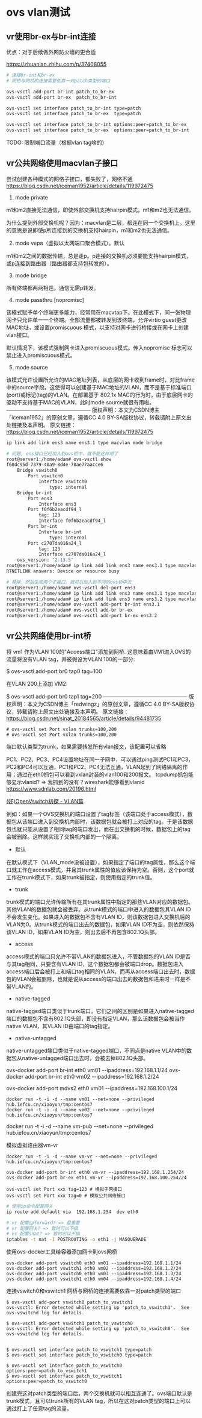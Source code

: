 # ovs vlan测试

## vr使用br-ex与br-int连接

优点：对于后续做外网防火墙的更合适

https://zhuanlan.zhihu.com/p/37408055
```bash
# 连接br-int和br-ex
# 网桥与网桥的连接需要依靠一对patch类型的端口

ovs-vsctl add-port br-int patch_to_br-ex
ovs-vsctl add-port br-ex  patch_to_br-int

ovs-vsctl set interface patch_to_br-int type=patch
ovs-vsctl set interface patch_to_br-ex  type=patch

ovs-vsctl set interface patch_to_br-int options:peer=patch_to_br-ex
ovs-vsctl set interface patch_to_br-ex  options:peer=patch_to_br-int
```

TODO: 限制端口流量（根据vlan tag啥的）

## vr公共网络使用macvlan子接口

尝试创建各种模式的网络子接口，都失败了，网络不通
https://blog.csdn.net/iceman1952/article/details/119972475

1. mode private

m1和m2直接无法通信，即使外部交换机支持hairpin模式，m1和m2也无法通信。

为什么提到外部交换机呢？因为：macvlan是二层，都连在同一个交换机上。这里的意思是说即使p所连接到的交换机支持hairpin，m1和m2也无法通信。

2. mode vepa（虚拟以太网端口聚合模式）。默认

m1和m2之间的数据传输，总是走p。p连接的交换机必须要能支持hairpin模式，或p连接到路由器（路由器都支持包转发的）。

3. mode bridge

所有终端都两两相连。通信无需p转发。

4. mode passthru [nopromisc]

该模式赋予单个终端更多能力，经常用在macvtap下。在此模式下，同一张物理网卡只允许单一一个终端。全部流量都被转发到该终端，允许virtio guest更改MAC地址，或设置promiscuous 模式，以支持对网卡进行桥接或在网卡上创建vlan接口。

默认情况下，该模式强制网卡进入promiscuous模式。传入nopromisc 标志可以禁止进入promiscuous模式。

5. mode source

该模式允许设置所允许的MAC地址列表，从底层的网卡收到frame时，对比frame中的source字段。这使得可以创建基于MAC地址的VLAN，而不是基于标准端口(port)或标记(tag)的VLAN。在部署基于 802.1x MAC的行为时，由于底层网卡的驱动不支持基于MAC的VLAN，此时mode source就很有用啦。
————————————————
版权声明：本文为CSDN博主「iceman1952」的原创文章，遵循CC 4.0 BY-SA版权协议，转载请附上原文出处链接及本声明。
原文链接：https://blog.csdn.net/iceman1952/article/details/119972475


```bash
ip link add link ens3 name ens3.1 type macvlan mode bridge

# 问题, ens接口已经加入到ovs桥中，就不能这样用了
root@server1:/home/adam# ovs-vsctl show
f68dc95d-7379-40a9-8d4e-78ae77aacce6
    Bridge vswitch0
        Port vswitch0
            Interface vswitch0
                type: internal
    Bridge br-int
        Port ens3
            Interface ens3
        Port f0f6b2eacdf94_l
            tag: 123
            Interface f0f6b2eacdf94_l
        Port br-int
            Interface br-int
                type: internal
        Port c2707da016a24_l
            tag: 123
            Interface c2707da016a24_l
    ovs_version: "2.13.5"
root@server1:/home/adam# ip link add link ens3 name ens3.1 type macvlan mode bridge
RTNETLINK answers: Device or resource busy

# 移除，然后生成两个子接口，就可以加入到不同的ovs桥中去
root@server1:/home/adam# ovs-vsctl del-port ens3
root@server1:/home/adam# ip link add link ens3 name ens3.1 type macvlan mode bridge
root@server1:/home/adam# ip link add link ens3 name ens3.2 type macvlan mode bridge
root@server1:/home/adam# ovs-vsctl add-port br-int ens3.1
root@server1:/home/adam# ovs-vsctl add-br br-ex
root@server1:/home/adam# ovs-vsctl add-port br-ex ens3.2
```

## vr公共网络使用br-int桥

将 vm1 作为VLAN 100的"Access端口"添加到网桥. 这意味着由VM1进入OVS的流量将没有VLAN tag，并被假设为VLAN 100的一部分:

$ ovs-vsctl add-port br0 tap0 tag=100

在VLAN 200上添加 VM2:

$ ovs-vsctl add-port br0 tap1 tag=200
————————————————
版权声明：本文为CSDN博主「redwingz」的原创文章，遵循CC 4.0 BY-SA版权协议，转载请附上原文出处链接及本声明。
原文链接：https://blog.csdn.net/sinat_20184565/article/details/94481735


```
# ovs-vsctl set Port vxlan trunks=100,200
# ovs-vsctl set Port vxlan trunks=100,200
```
端口默认类型为trunk，如果需要转发所有vlan报文，该配置可以省略


PC1、PC2、PC3、PC4设置地址在同一子网中，可以通过ping测试PC1和PC3，PC2和PC4可以互通，PC1和PC2、PC4无法互通，VLAN起到了网络隔离的作用；通过在eth0抓包可以看到vxlan封装的vlan100和200报文。
tcpdump抓包能够显示vlanid? => 我抓到的没有？wireshark能够看到vlanid
https://www.sdnlab.com/20196.html


[(好)OpenVswitch初探 - VLAN篇](https://zhuanlan.zhihu.com/p/37408055)

例如：如果一个OVS交换机的端口设置了tag标签（该端口处于access模式），数据包从该端口进入到交换机内部时，该数据包就会被打上对应的tag，于是该数据包也就只能从设置了相同tag的端口发出，而在出交换机的时候，数据包上的tag会被删除。这样就实现了交换机内部的一个隔离。


* 默认

在默认模式下（VLAN_mode没被设置），如果指定了端口的tag属性，那么这个端口就工作在access模式，并且其trunk属性的值应该保持为空。否则，这个port就工作在trunk模式下，如果trunk被指定，则使用指定的trunk值。

* trunk

trunk模式的端口允许传输所有在其trunk属性中指定的那些VLAN对应的数据包。其他VLAN的数据包就会被丢弃。从trunk模式的端口中进入的数据包其VLAN ID不会发生变化。如果进入的数据包不含有VLAN ID，则该数据包进入交换机后的VLAN为0。从trunk模式的端口出去的数据包，如果VLAN ID不为空，则依然保持该VLAN ID，如果VLAN ID为空，则出去后不再包含802.1Q头部。

* access

access模式的端口只允许不带VLAN的数据包进入，不管数据包的VLAN ID是否与其tag相同，只要含有VLAN ID，这个数据包都会被端口drop。数据包进入access端口后会被打上和端口tag相同的VLAN，而再从access端口出去时，数据包的VLAN会被删除，也就是说从access的端口出去的数据包和进来时一样是不带VLAN的。

* native-tagged

native-tagged端口类似于trunk端口，它们之间的区别是如果进入native-tagged端口的数据包不含有802.1Q头部，即没有指定VLAN，那么该数据包会被当作native VLAN，其VLAN ID由端口的tag指定。

* native-untagged

native-untagged端口类似于native-tagged端口，不同点是native VLAN中的数据包从native-untagged端口出去时，会被去掉802.1Q头部。


ovs-docker add-port br-int eth0 vm01 --ipaddress=192.168.1.1/24
ovs-docker add-port br-int eth0 vm02 --ipaddress=192.168.1.2/24

ovs-docker add-port mdvs2 eth0 vm01 --ipaddress=192.168.100.1/24


```
docker run -t -i -d --name vm01 --net=none --privileged hub.iefcu.cn/xiaoyun/tmp:centos7
docker run -t -i -d --name vm02 --net=none --privileged hub.iefcu.cn/xiaoyun/tmp:centos7
```

docker run -t -i -d --name vm-pub --net=none --privileged hub.iefcu.cn/xiaoyun/tmp:centos7

模拟虚拟路由器vm-vr
```
docker run -t -i -d --name vm-vr --net=none --privileged hub.iefcu.cn/xiaoyun/tmp:centos7

ovs-docker add-port br-int eth0 vm-vr --ipaddress=192.168.1.254/24
ovs-docker add-port br-ex eth1 vm-vr --ipaddress=192.168.100.254/24

ovs-vsctl set Port xxx tag=123 # 模拟子网接口
ovs-vsctl set Port xxx tag=0 # 模拟公共网络接口
```

```bash
# 使用ip命令配置网关
ip route add default via  192.168.1.254  dev eth0

# vr 配置ipforward? => 最重要
# vr 配置网关? => 暂时可以不搞
# vr 配置snat? => 暂时可以不搞
iptables -t nat -I POSTROUTING -o eth1 -j MASQUERADE
```

使用ovs-docker工具给容器添加网卡到ovs网桥
```
ovs-docker add-port vswitch0 eth0 vm01 --ipaddress=192.168.1.1/24
ovs-docker add-port vswitch1 eth0 vm02 --ipaddress=192.168.1.2/24
ovs-docker add-port vswitch0 eth0 vm03 --ipaddress=192.168.1.3/24
ovs-docker add-port vswitch1 eth0 vm04 --ipaddress=192.168.1.4/24
```

连接vswitch0和vswitch1
网桥与网桥的连接需要依靠一对patch类型的端口
```
$ ovs-vsctl add-port vswitch0 patch_to_vswitch1
ovs-vsctl: Error detected while setting up 'patch_to_vswitch1'.  See ovs-vswitchd log for details.

$ ovs-vsctl add-port vswitch1 patch_to_vswitch0
ovs-vsctl: Error detected while setting up 'patch_to_vswitch0'.  See ovs-vswitchd log for details.


$ ovs-vsctl set interface patch_to_vswitch1 type=patch
$ ovs-vsctl set interface patch_to_vswitch0 type=patch

$ ovs-vsctl set interface patch_to_vswitch0 options:peer=patch_to_vswitch1
$ ovs-vsctl set interface patch_to_vswitch1 options:peer=patch_to_vswitch0
```

创建完这对patch类型的端口后，两个交换机就可以相互连通了。ovs端口默认是trunk模式，且可以trunk所有的VLAN tag，所以在这对patch类型的端口上可以通过打上了任意tag的流量。
